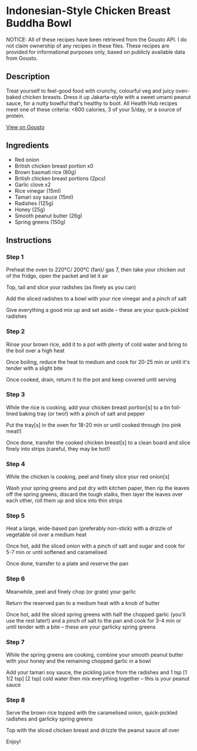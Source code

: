 # Indonesian-Style Chicken Breast Buddha Bowl

NOTICE: All of these recipes have been retrieved from the Gousto API. I do not claim ownership of any recipes in these files. These recipes are provided for informational purposes only, based on publicly available data from Gousto.

## Description

Treat yourself to feel-good food with crunchy, colourful veg and juicy oven-baked chicken breasts. Dress it up Jakarta-style with a sweet umami peanut sauce, for a nutty bowlful that's healthy to boot. All Health Hub recipes meet one of these criteria: <600 calories, 3 of your 5/day, or a source of protein.

[View on Gousto](https://www.gousto.co.uk/recipes/cookbook/indonesian-style-buddha-bowl-with-chicken-breast-and-peanut-sauce)

## Ingredients

- Red onion
- British chicken breast portion x0
- Brown basmati rice (80g)
- British chicken breast portions (2pcs)
- Garlic clove x2
- Rice vinegar (15ml)
- Tamari soy sauce (15ml)
- Radishes (125g)
- Honey (25g)
- Smooth peanut butter (26g)
- Spring greens (150g)

## Instructions


### Step 1

Preheat the oven to 220°C/ 200°C (fan)/ gas 7, then take your chicken out of the fridge, open the packet and let it air

Top, tail and slice your radishes (as finely as you can)

Add the sliced radishes to a bowl with your rice vinegar and a pinch of salt

Give everything a good mix up and set aside – these are your quick-pickled radishes


### Step 2

Rinse your brown rice, add it to a pot with plenty of cold water and bring to the boil over a high heat

Once boiling, reduce the heat to medium and cook for 20-25 min or until it's tender with a slight bite

Once cooked, drain, return it to the pot and keep covered until serving


### Step 3

While the rice is cooking, add your chicken breast portion[s] to a tin foil-lined baking tray (or two!) with a pinch of salt and pepper

Put the tray[s] in the oven for 18-20 min or until cooked through (no pink meat!)

Once done, transfer the cooked chicken breast[s] to a clean board and slice finely into strips (careful, they may be hot!)


### Step 4

While the chicken is cooking, peel and finely slice your red onion[s]

Wash your spring greens and pat dry with kitchen paper, then rip the leaves off the spring greens, discard the tough stalks, then layer the leaves over each other, roll them up and slice into thin strips


### Step 5

Heat a large, wide-based pan (preferably non-stick) with a drizzle of vegetable oil over a medium heat

Once hot, add the sliced onion with a pinch of salt and sugar and cook for 5-7 min or until softened and caramelised

Once done, transfer to a plate and reserve the pan


### Step 6

Meanwhile, peel and finely chop (or grate) your garlic

Return the reserved pan to a medium heat with a knob of butter

Once hot, add the sliced spring greens with half the chopped garlic (you'll use the rest later!) and a pinch of salt to the pan and cook for 3-4 min or until tender with a bite – these are your garlicky spring greens


### Step 7

While the spring greens are cooking, combine your smooth peanut butter with your honey and the remaining chopped garlic in a bowl

Add your tamari soy sauce, the pickling juice from the radishes and 1 tsp <span class="text-purple">[1 1/2 tsp]</span> <span class="text-danger">[2 tsp]</span> cold water then mix everything together – this is your peanut sauce

### Step 8

Serve the brown rice topped with the caramelised onion, quick-pickled radishes and garlicky spring greens

Top with the sliced chicken breast and drizzle the peanut sauce all over

Enjoy!

